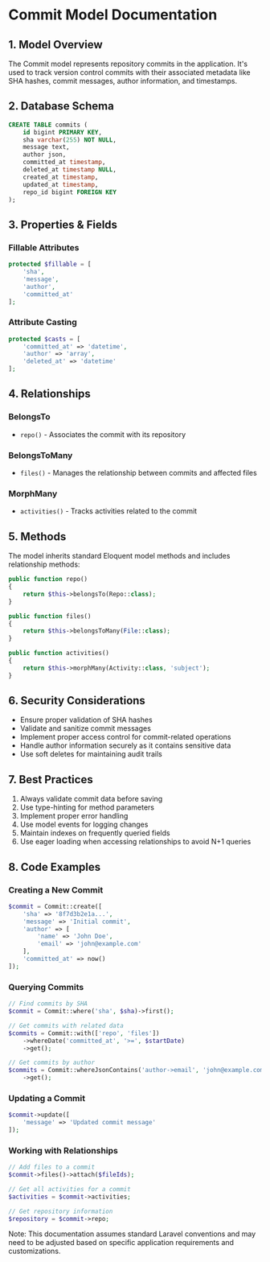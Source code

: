 # Commit Model Documentation

## 1. Model Overview
The Commit model represents repository commits in the application. It's used to track version control commits with their associated metadata like SHA hashes, commit messages, author information, and timestamps.

## 2. Database Schema
```sql
CREATE TABLE commits (
    id bigint PRIMARY KEY,
    sha varchar(255) NOT NULL,
    message text,
    author json,
    committed_at timestamp,
    deleted_at timestamp NULL,
    created_at timestamp,
    updated_at timestamp,
    repo_id bigint FOREIGN KEY
);
```

## 3. Properties & Fields

### Fillable Attributes
```php
protected $fillable = [
    'sha',
    'message',
    'author',
    'committed_at'
];
```

### Attribute Casting
```php
protected $casts = [
    'committed_at' => 'datetime',
    'author' => 'array',
    'deleted_at' => 'datetime'
];
```

## 4. Relationships

### BelongsTo
- `repo()` - Associates the commit with its repository

### BelongsToMany
- `files()` - Manages the relationship between commits and affected files

### MorphMany
- `activities()` - Tracks activities related to the commit

## 5. Methods
The model inherits standard Eloquent model methods and includes relationship methods:
```php
public function repo()
{
    return $this->belongsTo(Repo::class);
}

public function files()
{
    return $this->belongsToMany(File::class);
}

public function activities()
{
    return $this->morphMany(Activity::class, 'subject');
}
```

## 6. Security Considerations
- Ensure proper validation of SHA hashes
- Validate and sanitize commit messages
- Implement proper access control for commit-related operations
- Handle author information securely as it contains sensitive data
- Use soft deletes for maintaining audit trails

## 7. Best Practices
1. Always validate commit data before saving
2. Use type-hinting for method parameters
3. Implement proper error handling
4. Use model events for logging changes
5. Maintain indexes on frequently queried fields
6. Use eager loading when accessing relationships to avoid N+1 queries

## 8. Code Examples

### Creating a New Commit
```php
$commit = Commit::create([
    'sha' => '8f7d3b2e1a...',
    'message' => 'Initial commit',
    'author' => [
        'name' => 'John Doe',
        'email' => 'john@example.com'
    ],
    'committed_at' => now()
]);
```

### Querying Commits
```php
// Find commits by SHA
$commit = Commit::where('sha', $sha)->first();

// Get commits with related data
$commits = Commit::with(['repo', 'files'])
    ->whereDate('committed_at', '>=', $startDate)
    ->get();

// Get commits by author
$commits = Commit::whereJsonContains('author->email', 'john@example.com')
    ->get();
```

### Updating a Commit
```php
$commit->update([
    'message' => 'Updated commit message'
]);
```

### Working with Relationships
```php
// Add files to a commit
$commit->files()->attach($fileIds);

// Get all activities for a commit
$activities = $commit->activities;

// Get repository information
$repository = $commit->repo;
```

Note: This documentation assumes standard Laravel conventions and may need to be adjusted based on specific application requirements and customizations.